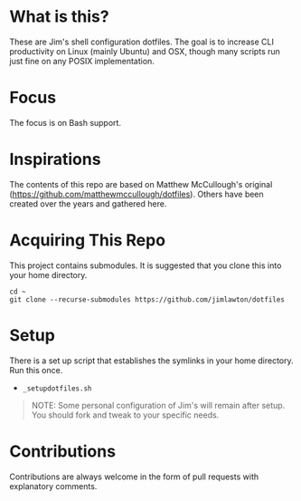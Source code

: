 # What is this?
These are Jim's shell configuration dotfiles. The goal is to increase CLI productivity on Linux (mainly Ubuntu) and OSX, though many scripts run just fine on any POSIX implementation.

# Focus
The focus is on Bash support.

# Inspirations
The contents of this repo are based on Matthew McCullough's original (https://github.com/matthewmccullough/dotfiles). Others have been created over the years and gathered here.

# Acquiring This Repo
This project contains submodules. It is suggested that you clone this into your home directory.

    cd ~
    git clone --recurse-submodules https://github.com/jimlawton/dotfiles

# Setup
There is a set up script that establishes the symlinks in your home directory. Run this once.
* `_setupdotfiles.sh`

> NOTE: Some personal configuration of Jim's will remain after setup. You should fork and tweak to your specific needs.

# Contributions
Contributions are always welcome in the form of pull requests with explanatory comments.
